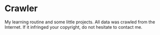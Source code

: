 # Crawler
My learning routine and some little projects. 
All data was crawled from the Internet. If it infringed your copyright, do not hesitate to contact me.

